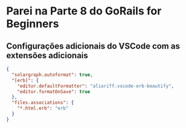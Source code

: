 # Parei na Parte 8 do GoRails for Beginners

## Configurações adicionais do VSCode com as extensões adicionais
```json
{
  "solargraph.autoformat": true,
  "[erb]": {
    "editor.defaultFormatter": "aliariff.vscode-erb-beautify",
    "editor.formatOnSave": true
  },
  "files.associations": {
    "*.html.erb": "erb"
  }
}
```
